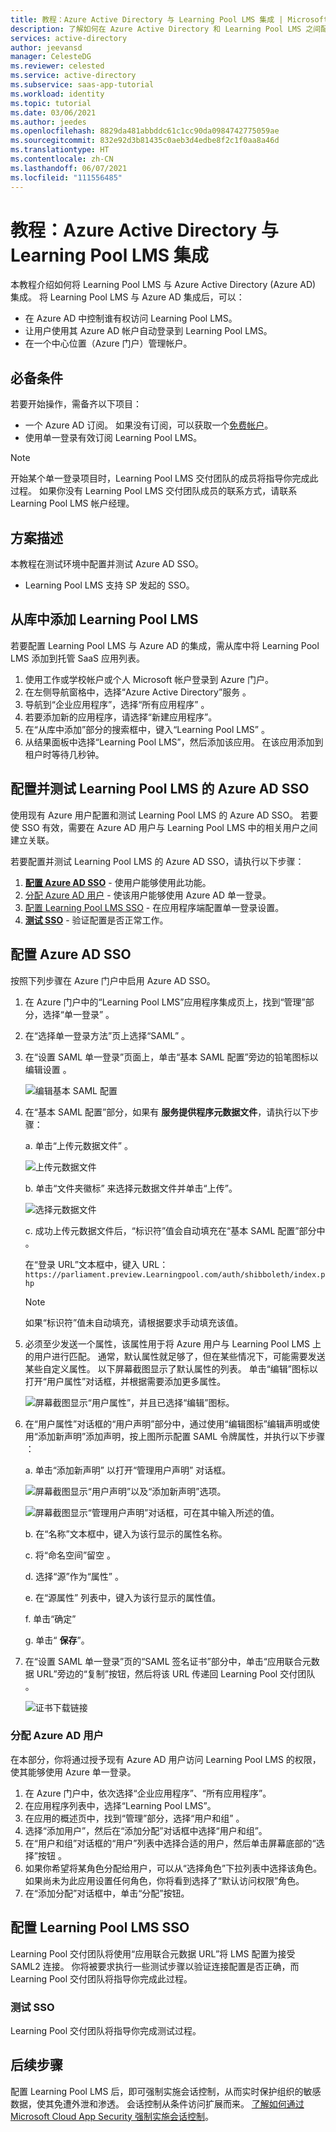 ```yaml
---
title: 教程：Azure Active Directory 与 Learning Pool LMS 集成 | Microsoft Docs
description: 了解如何在 Azure Active Directory 和 Learning Pool LMS 之间配置单一登录。
services: active-directory
author: jeevansd
manager: CelesteDG
ms.reviewer: celested
ms.service: active-directory
ms.subservice: saas-app-tutorial
ms.workload: identity
ms.topic: tutorial
ms.date: 03/06/2021
ms.author: jeedes
ms.openlocfilehash: 8829da481abbddc61c1cc90da0984742775059ae
ms.sourcegitcommit: 832e92d3b81435c0aeb3d4edbe8f2c1f0aa8a46d
ms.translationtype: HT
ms.contentlocale: zh-CN
ms.lasthandoff: 06/07/2021
ms.locfileid: "111556485"
---
```

# <a name="tutorial-azure-active-directory-integration-with-learning-pool-lms"></a>教程：Azure Active Directory 与 Learning Pool LMS 集成

本教程介绍如何将 Learning Pool LMS 与 Azure Active Directory (Azure AD) 集成。 将 Learning Pool LMS 与 Azure AD 集成后，可以：

* 在 Azure AD 中控制谁有权访问 Learning Pool LMS。
* 让用户使用其 Azure AD 帐户自动登录到 Learning Pool LMS。
* 在一个中心位置（Azure 门户）管理帐户。

## <a name="prerequisites"></a>必备条件

若要开始操作，需备齐以下项目：

* 一个 Azure AD 订阅。 如果没有订阅，可以获取一个[免费帐户](https://azure.microsoft.com/free/)。
* 使用单一登录有效订阅 Learning Pool LMS。

> [!NOTE]
> 开始某个单一登录项目时，Learning Pool LMS 交付团队的成员将指导你完成此过程。 如果你没有 Learning Pool LMS 交付团队成员的联系方式，请联系 Learning Pool LMS 帐户经理。

## <a name="scenario-description"></a>方案描述

本教程在测试环境中配置并测试 Azure AD SSO。

* Learning Pool LMS 支持 SP 发起的 SSO。

## <a name="adding-learning-pool-lms-from-the-gallery"></a>从库中添加 Learning Pool LMS

若要配置 Learning Pool LMS 与 Azure AD 的集成，需从库中将 Learning Pool LMS 添加到托管 SaaS 应用列表。

1. 使用工作或学校帐户或个人 Microsoft 帐户登录到 Azure 门户。
1. 在左侧导航窗格中，选择“Azure Active Directory”服务  。
1. 导航到“企业应用程序”，选择“所有应用程序”   。
1. 若要添加新的应用程序，请选择“新建应用程序”。
1. 在“从库中添加”部分的搜索框中，键入“Learning Pool LMS” 。
1. 从结果面板中选择“Learning Pool LMS”，然后添加该应用。 在该应用添加到租户时等待几秒钟。

## <a name="configure-and-test-azure-ad-sso-for-learning-pool-lms"></a>配置并测试 Learning Pool LMS 的 Azure AD SSO

使用现有 Azure 用户配置和测试 Learning Pool LMS 的 Azure AD SSO。 若要使 SSO 有效，需要在 Azure AD 用户与 Learning Pool LMS 中的相关用户之间建立关联。

若要配置并测试 Learning Pool LMS 的 Azure AD SSO，请执行以下步骤：

1. **[配置 Azure AD SSO](#configure-azure-ad-sso)** - 使用户能够使用此功能。
1. [分配 Azure AD 用户](#assign-an-azure-ad-user) - 使该用户能够使用 Azure AD 单一登录。
1. [配置 Learning Pool LMS SSO](#configure-learning-pool-lms-sso) - 在应用程序端配置单一登录设置。
1. **[测试 SSO](#test-sso)** - 验证配置是否正常工作。

## <a name="configure-azure-ad-sso"></a>配置 Azure AD SSO

按照下列步骤在 Azure 门户中启用 Azure AD SSO。

1. 在 Azure 门户中的“Learning Pool LMS”应用程序集成页上，找到“管理”部分，选择“单一登录”  。
1. 在“选择单一登录方法”页上选择“SAML” 。
1. 在“设置 SAML 单一登录”页面上，单击“基本 SAML 配置”旁边的铅笔图标以编辑设置 。

    ![编辑基本 SAML 配置](common/edit-urls.png)

1. 在“基本 SAML 配置”部分，如果有 **服务提供程序元数据文件**，请执行以下步骤：

    a. 单击“上传元数据文件”  。

    ![上传元数据文件](common/upload-metadata.png)

    b. 单击“文件夹徽标”  来选择元数据文件并单击“上传”。 

    ![选择元数据文件](common/browse-upload-metadata.png)

    c. 成功上传元数据文件后，“标识符”值会自动填充在“基本 SAML 配置”部分中  。

    在“登录 URL”文本框中，键入 URL：  `https://parliament.preview.Learningpool.com/auth/shibboleth/index.php`

    > [!Note]
    > 如果“标识符”值未自动填充，请根据要求手动填充该值。 

5. 必须至少发送一个属性，该属性用于将 Azure 用户与 Learning Pool LMS 上的用户进行匹配。 通常，默认属性就足够了，但在某些情况下，可能需要发送某些自定义属性。 以下屏幕截图显示了默认属性的列表。 单击“编辑”图标以打开“用户属性”对话框，并根据需要添加更多属性。

    ![屏幕截图显示“用户属性”，并且已选择“编辑”图标。](common/edit-attribute.png)

6. 在“用户属性”对话框的“用户声明”部分中，通过使用“编辑图标”编辑声明或使用“添加新声明”添加声明，按上图所示配置 SAML 令牌属性，并执行以下步骤     ： 

    a. 单击“添加新声明”  以打开“管理用户声明”  对话框。

    ![屏幕截图显示“用户声明”以及“添加新声明”选项。](common/new-save-attribute.png)

    ![屏幕截图显示“管理用户声明”对话框，可在其中输入所述的值。](common/new-attribute-details.png)

    b. 在“名称”文本框中，键入为该行显示的属性名称。 

    c. 将“命名空间”留空  。

    d. 选择“源”作为“属性”  。

    e. 在“源属性”  列表中，键入为该行显示的属性值。

    f. 单击“确定”

    g. 单击“ **保存**”。

7. 在“设置 SAML 单一登录”页的“SAML 签名证书”部分中，单击“应用联合元数据 URL”旁边的“复制”按钮，然后将该 URL 传递回 Learning Pool 交付团队  。

    ![证书下载链接](common/copy-metadataurl.png)

### <a name="assign-an-azure-ad-user"></a>分配 Azure AD 用户

在本部分，你将通过授予现有 Azure AD 用户访问 Learning Pool LMS 的权限，使其能够使用 Azure 单一登录。

1. 在 Azure 门户中，依次选择“企业应用程序”、“所有应用程序”。 
1. 在应用程序列表中，选择“Learning Pool LMS”。
1. 在应用的概述页中，找到“管理”部分，选择“用户和组” 。
1. 选择“添加用户”，然后在“添加分配”对话框中选择“用户和组”。
1. 在“用户和组”对话框的“用户”列表中选择合适的用户，然后单击屏幕底部的“选择”按钮 。
1. 如果你希望将某角色分配给用户，可以从“选择角色”下拉列表中选择该角色。 如果尚未为此应用设置任何角色，你将看到选择了“默认访问权限”角色。
1. 在“添加分配”对话框中，单击“分配”按钮。

## <a name="configure-learning-pool-lms-sso"></a>配置 Learning Pool LMS SSO

Learning Pool 交付团队将使用“应用联合元数据 URL”将 LMS 配置为接受 SAML2 连接。 你将被要求执行一些测试步骤以验证连接配置是否正确，而 Learning Pool 交付团队将指导你完成此过程。

### <a name="test-sso"></a>测试 SSO

Learning Pool 交付团队将指导你完成测试过程。

## <a name="next-steps"></a>后续步骤

配置 Learning Pool LMS 后，即可强制实施会话控制，从而实时保护组织的敏感数据，使其免遭外泄和渗透。 会话控制从条件访问扩展而来。 [了解如何通过 Microsoft Cloud App Security 强制实施会话控制](/cloud-app-security/proxy-deployment-any-app)。
